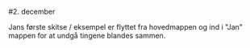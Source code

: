#2. december

Jans første skitse / eksempel er flyttet fra hovedmappen og ind i "Jan" mappen for at undgå tingene blandes sammen.